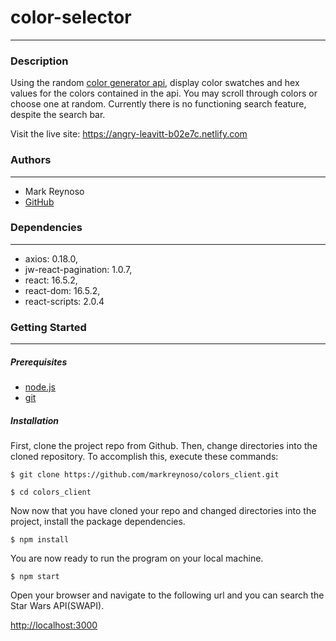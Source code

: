 # color-selector
---
### Description

Using the random [color generator api](https://github.com/markreynoso/colors_api), display color swatches and hex values for the colors contained in the api. You may scroll through colors or choose one at random. Currently there is no functioning search feature, despite the search bar.

Visit the live site:
https://angry-leavitt-b02e7c.netlify.com

### Authors
---
* Mark Reynoso
* [GitHub](https://github.com/markreynoso/)

### Dependencies
---
* axios: 0.18.0,
* jw-react-pagination: 1.0.7,
* react: 16.5.2,
* react-dom: 16.5.2,
* react-scripts: 2.0.4

### Getting Started
---
##### *Prerequisites*
* [node.js](https://nodejs.org/en/download/)
* [git](https://git-scm.com/)

##### *Installation*
First, clone the project repo from Github. Then, change directories into the cloned repository. To accomplish this, execute these commands:

`$ git clone https://github.com/markreynoso/colors_client.git`

`$ cd colors_client`

Now now that you have cloned your repo and changed directories into the project, install the package dependencies.

`$ npm install`

You are now ready to run the program on your local machine.

`$ npm start`

Open your browser and navigate to the following url and you can search the Star Wars API(SWAPI).

[http://localhost:3000](http://localhost:3000)